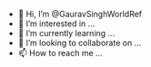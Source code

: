 - 👋 Hi, I’m @GauravSinghWorldRef
- 👀 I’m interested in ...
- 🌱 I’m currently learning ...
- 💞️ I’m looking to collaborate on ...
- 📫 How to reach me ...

<!---
GauravSinghWorldRef/GauravSinghWorldRef is a ✨ special ✨ repository because its `README.md` (this file) appears on your GitHub profile.
You can click the Preview link to take a look at your changes.
--->
